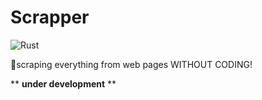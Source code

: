 # Scrapper
![Rust](https://github.com/riku179/scrapper/workflows/Rust/badge.svg)

💫scraping everything from web pages WITHOUT CODING!

** **under development** **
